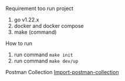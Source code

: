  Requirement too run project
 1. go v1.22.x
 2. docker and docker compose
 3. make (command)

 How to run
  1. run command `make init`
  2. run command `make dev/up`

Postman Collection
[Import-postman-collection](https://learning.postman.com/docs/getting-started/importing-and-exporting/importing-data/)

